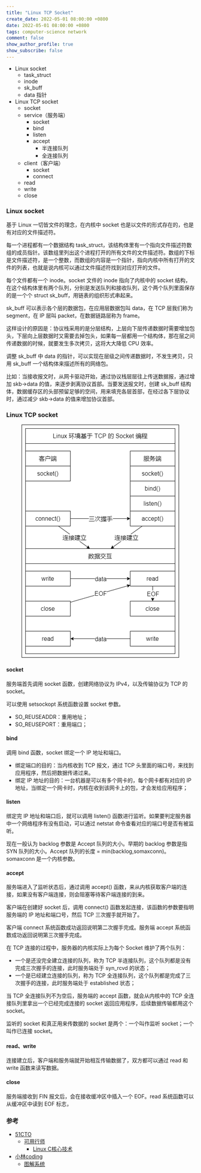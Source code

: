 ```yaml
---
title: "Linux TCP Socket"
create_date: 2022-05-01 08:00:00 +0800
date: 2022-05-01 08:00:00 +0800
tags: computer-science network
comment: false
show_author_profile: true
show_subscribe: false
---
```


- Linux socket
  - task_struct
  - inode
  - sk_buff
  - data 指针
- Linux TCP socket
  - socket
  - service（服务端）
    - socket
    - bind
    - listen
    - accept
      - 半连接队列
      - 全连接队列
  - client（客户端）
    - socket
    - connect
  - read
  - write
  - close

### Linux socket

基于 Linux 一切皆文件的理念，在内核中 socket 也是以文件的形式存在的，也是有对应的文件描述符。

每一个进程都有一个数据结构 task_struct，该结构体里有一个指向文件描述符数组的成员指针。该数组里列出这个进程打开的所有文件的文件描述符。数组的下标是文件描述符，是一个整数，而数组的内容是一个指针，指向内核中所有打开的文件的列表，也就是说内核可以通过文件描述符找到对应打开的文件。

每个文件都有一个 inode。socket 文件的 inode 指向了内核中的 socket 结构，在这个结构体里有两个队列，分别是发送队列和接收队列，这个两个队列里面保存的是一个个 struct sk_buff，用链表的组织形式串起来。

sk_buff 可以表示各个层的数据包，在应用层数据包叫 data，在 TCP 层我们称为 segment，在 IP 层叫 packet，在数据链路层称为 frame。

这样设计的原因是：协议栈采用的是分层结构，上层向下层传递数据时需要增加包头，下层向上层数据时又需要去掉包头，如果每一层都用一个结构体，那在层之间传递数据的时候，就要发生多次拷贝，这将大大降低 CPU 效率。

调整 sk_buff 中 data 的指针，可以实现在层级之间传递数据时，不发生拷贝，只用 sk_buff 一个结构体来描述所有的网络包。

比如：当接收报文时，从网卡驱动开始，通过协议栈层层往上传送数据报，通过增加 skb->data 的值，来逐步剥离协议首部。当要发送报文时，创建 sk_buff 结构体，数据缓存区的头部预留足够的空间，用来填充各层首部，在经过各下层协议时，通过减少 skb->data 的值来增加协议首部。

### Linux TCP socket

<div style="text-align: center; margin: 5px auto">
<img src="/image/computer-science/network/tcp_socket.drawio.png">
</div>

#### socket

服务端首先调用 socket 函数，创建网络协议为 IPv4，以及传输协议为 TCP 的 socket。

可以使用 setsockopt 系统函数设置 socket 参数。

- SO_REUSEADDR：重用地址；
- SO_REUSEPORT：重用端口；

#### bind

调用 bind 函数，socket 绑定一个 IP 地址和端口。

- 绑定端口的目的：当内核收到 TCP 报文，通过 TCP 头里面的端口号，来找到应用程序，然后把数据传递过来。
- 绑定 IP 地址的目的：一台机器是可以有多个网卡的，每个网卡都有对应的 IP 地址，当绑定一个网卡时，内核在收到该网卡上的包，才会发给应用程序；

#### listen

绑定完 IP 地址和端口后，就可以调用 listen() 函数进行监听。如果要判定服务器中一个网络程序有没有启动，可以通过 netstat 命令查看对应的端口号是否有被监听。

现在一般认为 backlog 参数是 Accept 队列的大小。早期的 backlog 参数是指 SYN 队列的大小。Accept 队列的长度 = min(backlog,somaxconn)。somaxconn 是一个内核参数。

#### accept

服务端进入了监听状态后，通过调用 accept() 函数，来从内核获取客户端的连接，如果没有客户端连接，则会阻塞等待客户端连接的到来。

客户端在创建好 socket 后，调用 connect() 函数发起连接，该函数的参数要指明服务端的 IP 地址和端口号，然后 TCP 三次握手就开始了。

客户端 connect 系统函数成功返回说明第二次握手完成。服务端 accept 系统函数成功返回说明第三次握手完成。

在 TCP 连接的过程中，服务器的内核实际上为每个 Socket 维护了两个队列：

- 一个是还没完全建立连接的队列，称为 TCP 半连接队列，这个队列都是没有完成三次握手的连接，此时服务端处于 syn_rcvd 的状态；
- 一个是已经建立连接的队列，称为 TCP 全连接队列，这个队列都是完成了三次握手的连接，此时服务端处于 established 状态；

当 TCP 全连接队列不为空后，服务端的 accept 函数，就会从内核中的 TCP 全连接队列里拿出一个已经完成连接的 socket 返回应用程序，后续数据传输都用这个 socket。

监听的 socket 和真正用来传数据的 socket 是两个：一个叫作监听 socket；一个叫作已连接 socket。

#### read、write

连接建立后，客户端和服务端就开始相互传输数据了，双方都可以通过 read 和 write 函数来读写数据。

#### close

服务端接收到 FIN 报文后，会在接收缓冲区中插入一个 EOF。read 系统函数可以从缓冲区中读到 EOF 标志，

### 参考

- [51CTO](https://edu.51cto.com/)
  - [可用行师](https://edu.51cto.com/lecturer/14934648.html)
    - [Linux C核心技术](https://edu.51cto.com/course/28903.html)
- [小林coding](https://xiaolincoding.com/)
  - [图解系统](https://xiaolincoding.com/os/)